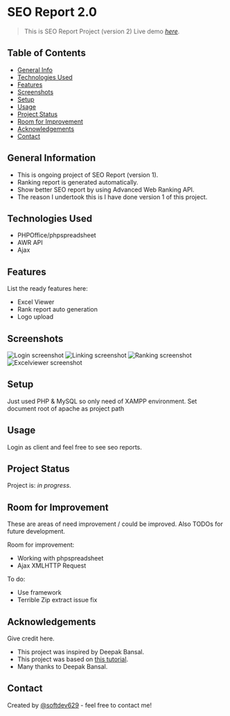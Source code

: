 # SEO Report 2.0

> This is SEO Report Project (version 2)
> Live demo [_here_](https://www.theseoreporting.com/login). <!-- If you have the project hosted somewhere, include the link here. -->

## Table of Contents

- [General Info](#general-information)
- [Technologies Used](#technologies-used)
- [Features](#features)
- [Screenshots](#screenshots)
- [Setup](#setup)
- [Usage](#usage)
- [Project Status](#project-status)
- [Room for Improvement](#room-for-improvement)
- [Acknowledgements](#acknowledgements)
- [Contact](#contact)

## General Information

- This is ongoing project of SEO Report (version 1).
- Ranking report is generated automatically.
- Show better SEO report by using Advanced Web Ranking API.
- The reason I undertook this is I have done version 1 of this project.
<!-- You don't have to answer all the questions - just the ones relevant to your project. -->

## Technologies Used

- PHPOffice/phpspreadsheet
- AWR API
- Ajax

## Features

List the ready features here:

- Excel Viewer
- Rank report auto generation
- Logo upload

## Screenshots

![Login screenshot](./img/screenshot-1.png)
![Linking screenshot](./img/screenshot-2.png)
![Ranking screenshot](./img/screenshot-3.png)
![Excelviewer screenshot](./img/screenshot-4.png)

## Setup

Just used PHP & MySQL so only need of XAMPP environment.
Set document root of apache as project path

## Usage

Login as client and feel free to see seo reports.

## Project Status

Project is: _in progress_.

## Room for Improvement

These are areas of need improvement / could be improved. Also TODOs for future development.

Room for improvement:

- Working with phpspreadsheet
- Ajax XMLHTTP Request

To do:

- Use framework
- Terrible Zip extract issue fix

## Acknowledgements

Give credit here.

- This project was inspired by Deepak Bansal.
- This project was based on [this tutorial](https://www.advancedwebranking.com/docs/developer-api-v2.html#apiv2-overview).
- Many thanks to Deepak Bansal.

## Contact

Created by [@softdev629](https://softdev629.github.io) - feel free to contact me!
